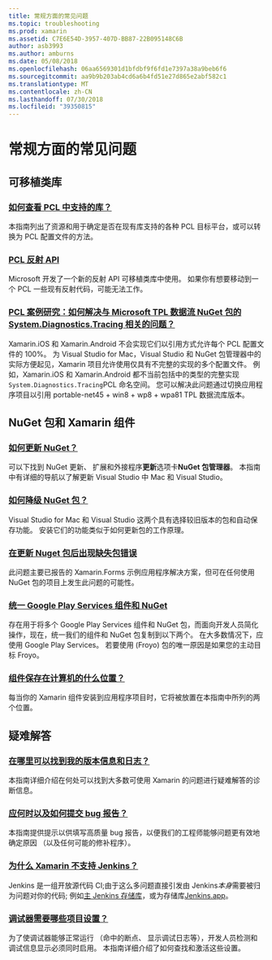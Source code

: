 ```yaml
---
title: 常规方面的常见问题
ms.topic: troubleshooting
ms.prod: xamarin
ms.assetid: C7E6E54D-3957-407D-BB87-22B095148C6B
author: asb3993
ms.author: amburns
ms.date: 05/08/2018
ms.openlocfilehash: 06aa6569301d1bfdbf9f6fd1e7397a38a9beb6f6
ms.sourcegitcommit: aa9b9b203ab4cd6a6b4fd51e27d865e2abf582c1
ms.translationtype: MT
ms.contentlocale: zh-CN
ms.lasthandoff: 07/30/2018
ms.locfileid: "39350815"
---
```

# <a name="general-frequently-asked-questions"></a>常规方面的常见问题

## <a name="portable-class-libraries"></a>可移植类库

### <a name="how-can-i-view-what-libraries-are-supported-in-a-pclpcl-support-librariesmd"></a>[如何查看 PCL 中支持的库？](pcl-support-libraries.md)
本指南列出了资源和用于确定是否在现有库支持的各种 PCL 目标平台，或可以转换为 PCL 配置文件的方法。

### <a name="pcl-reflection-apipcl-reflectionmd"></a>[PCL 反射 API](pcl-reflection.md)
Microsoft 开发了一个新的反射 API 可移植类库中使用。 如果你有想要移动到一个 PCL 一些现有反射代码，可能无法工作。

### <a name="pcl-case-study-how-can-i-resolve-problems-related-to-systemdiagnosticstracing-for-the-microsoft-tpl-dataflow-nuget-packagepcl-case-studymd"></a>[PCL 案例研究：如何解决与 Microsoft TPL 数据流 NuGet 包的 System.Diagnostics.Tracing 相关的问题？](pcl-case-study.md)
Xamarin.iOS 和 Xamarin.Android 不会实现它们以引用方式允许每个 PCL 配置文件的 100%。 为 Visual Studio for Mac，Visual Studio 和 NuGet 包管理器中的实际方便起见，Xamarin 项目允许使用仅具有不完整的实现的多个配置文件。 例如，Xamarin.iOS 和 Xamarin.Android 都不当前包括中的类型的完整实现`System.Diagnostics.Tracing`PCL 命名空间。 您可以解决此问题通过切换应用程序项目以引用 portable-net45 + win8 + wp8 + wpa81 TPL 数据流库版本。

## <a name="nuget-packages--xamarin-components"></a>NuGet 包和 Xamarin 组件
### <a name="how-can-i-update-nugetnuget-updatemd"></a>[如何更新 NuGet？](nuget-update.md)
可以下找到 NuGet 更新、 扩展和外接程序**更新**选项卡**NuGet 包管理器**。 本指南中有详细的导航以了解更新 Visual Studio 中 Mac 和 Visual Studio。

### <a name="how-do-i-downgrade-a-nuget-packagenuget-package-downgrademd"></a>[如何降级 NuGet 包？](nuget-package-downgrade.md)
Visual Studio for Mac 和 Visual Studio 这两个具有选择较旧版本的包和自动保存功能。 安装它们的功能类似于如何更新包的工作原理。

### <a name="missing-packages-error-after-updating-nuget-packagesnuget-packages-missingmd"></a>[在更新 Nuget 包后出现缺失包错误](nuget-packages-missing.md)
此问题主要已报告的 Xamarin.Forms 示例应用程序解决方案，但可在任何使用 NuGet 包的项目上发生此问题的可能性。

### <a name="unifying-google-play-services-components-and-nugetgps-components-nugetmd"></a>[统一 Google Play Services 组件和 NuGet](gps-components-nuget.md)
存在用于将多个 Google Play Services 组件和 NuGet 包，而面向开发人员简化操作，现在，统一我们的组件和 NuGet 包复制到以下两个。 在大多数情况下，应使用 Google Play Services。 若要使用 (Froyo) 包的唯一原因是如果您的主动目标 Froyo。

### <a name="where-are-the-components-stored-on-my-machinecomponent-storagemd"></a>[组件保存在计算机的什么位置？](component-storage.md)
每当你的 Xamarin 组件安装到应用程序项目时，它将被放置在本指南中所列的两个位置。


## <a name="troubleshooting"></a>疑难解答
### <a name="where-can-i-find-my-version-information-and-logsversion-logsmd"></a>[在哪里可以找到我的版本信息和日志？](version-logs.md)
本指南详细介绍在何处可以找到大多数可使用 Xamarin 的问题进行疑难解答的诊断信息。

### <a name="when-and-how-should-i-file-a-bug-reporthowto-file-bugmd"></a>[应何时以及如何提交 bug 报告？](howto-file-bug.md)
本指南提供提示以供填写高质量 bug 报告，以便我们的工程师能够问题更有效地确定原因 （以及任何可能的修补程序）。

### <a name="why-isnt-jenkins-supported-by-xamarinxamarin-jenkinsmd"></a>[为什么 Xamarin 不支持 Jenkins？](xamarin-jenkins.md)
Jenkins 是一组开放源代码 CI;由于这么多问题直接引发由 Jenkins*本身*需要被归为问题对你的代码; 例如[主 Jenkins 存储库](https://github.com/jenkinsci/jenkins)，或为存储库[Jenkins.app](https://github.com/stisti/jenkins-app)。

### <a name="what-project-settings-are-required-for-the-debuggerdebugger-settingsmd"></a>[调试器需要哪些项目设置？](debugger-settings.md)
为了使调试器能够正常运行 （命中的断点、 显示调试日志等），开发人员检测和调试信息显示必须同时启用。 本指南详细介绍了如何查找和激活这些设置。

